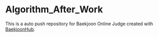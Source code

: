# Algorithm_After_Work
This is a auto push repository for Baekjoon Online Judge created with [BaekjoonHub](https://github.com/BaekjoonHub/BaekjoonHub).
